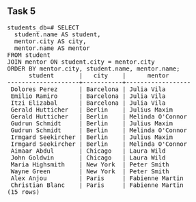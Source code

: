 ## Task 5
<pre>students_db=# SELECT
  student.name AS student,
  mentor.city AS city,
  mentor.name AS mentor
FROM student
JOIN mentor ON student.city = mentor.city
ORDER BY mentor.city, student.name, mentor.name;
      student       |   city    |      mentor      
--------------------+-----------+------------------
 Dolores Perez      | Barcelona | Julia Vila
 Emilio Ramiro      | Barcelona | Julia Vila
 Itzi Elizabal      | Barcelona | Julia Vila
 Gerald Hutticher   | Berlin    | Julius Maxim
 Gerald Hutticher   | Berlin    | Melinda O&apos;Connor
 Gudrun Schmidt     | Berlin    | Julius Maxim
 Gudrun Schmidt     | Berlin    | Melinda O&apos;Connor
 Irmgard Seekircher | Berlin    | Julius Maxim
 Irmgard Seekircher | Berlin    | Melinda O&apos;Connor
 Aimaar Abdul       | Chicago   | Laura Wild
 John Goldwin       | Chicago   | Laura Wild
 Maria Highsmith    | New York  | Peter Smith
 Wayne Green        | New York  | Peter Smith
 Alex Anjou         | Paris     | Fabienne Martin
 Christian Blanc    | Paris     | Fabienne Martin
(15 rows)
</pre>